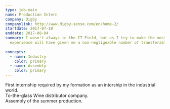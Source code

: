 ```yaml
---
type: job-main
name: Production Intern
company: Digby
companylink: http://www.digby-sense.com/en/home-2/
startdate: 2017-07-10
enddate: 2017-08-04
summary: I wasn't always in the IT Field, but as I try to make the most out of everything, I'm sure this
  experience will have given me a non-negligeable number of transferable skills
  
concepts:
  - name: Industry
    color: primary
  - name: Assembly
    color: primary
---
```

First internship required by my formation as an intership in the industrial world.  
To-the-glass Wine distributor company.  
Assembly of the summer production.  